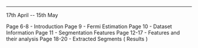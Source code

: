 ----
17th April -- 15th May




Page 6-8             - Introduction
Page 9                 - Fermi Estimation 
Page 10                - Dataset Information 
Page 11                - Segmentation Features 
Page 12-17          - Features and their analysis
Page 18-20          - Extracted Segments ( Results )

















